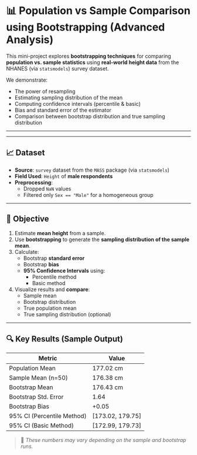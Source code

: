 # 📊 Population vs Sample Comparison using Bootstrapping (Advanced Analysis)

This mini-project explores **bootstrapping techniques** for comparing **population vs. sample statistics** using **real-world height data** from the NHANES (via `statsmodels`) survey dataset.

We demonstrate:
- The power of resampling
- Estimating sampling distribution of the mean
- Computing confidence intervals (percentile & basic)
- Bias and standard error of the estimator
- Comparison between bootstrap distribution and true sampling distribution

---

---

## 📈 Dataset

- **Source**: `survey` dataset from the `MASS` package (via `statsmodels`)
- **Field Used**: `Height` of **male respondents**
- **Preprocessing**:
  - Dropped `NaN` values
  - Filtered only `Sex == "Male"` for a homogeneous group

---

## 🎯 Objective

1. Estimate **mean height** from a sample.
2. Use **bootstrapping** to generate the **sampling distribution of the sample mean**.
3. Calculate:
   - Bootstrap **standard error**
   - Bootstrap **bias**
   - **95% Confidence Intervals** using:
     - Percentile method
     - Basic method
4. Visualize results and **compare**:
   - Sample mean
   - Bootstrap distribution
   - True population mean
   - True sampling distribution (optional)

---

## 🔍 Key Results (Sample Output)

| Metric                         | Value             |
|-------------------------------|-------------------|
| Population Mean               | 177.02 cm         |
| Sample Mean (n=50)           | 176.38 cm         |
| Bootstrap Mean               | 176.43 cm         |
| Bootstrap Std. Error         | 1.64              |
| Bootstrap Bias               | +0.05             |
| 95% CI (Percentile Method)   | [173.02, 179.75]  |
| 95% CI (Basic Method)        | [172.99, 179.73]  |

> 🚨 *These numbers may vary depending on the sample and bootstrap runs.*

